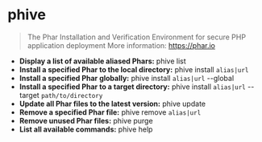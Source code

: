 # phive
> The Phar Installation and Verification Environment for secure PHP application deployment
> More information: <https://phar.io>
- **Display a list of available aliased Phars:**
phive list
- **Install a specified Phar to the local directory:**
phive install `alias|url`
- **Install a specified Phar globally:**
phive install `alias|url` --global
- **Install a specified Phar to a target directory:**
phive install `alias|url` --target `path/to/directory`
- **Update all Phar files to the latest version:**
phive update
- **Remove a specified Phar file:**
phive remove `alias|url`
- **Remove unused Phar files:**
phive purge
- **List all available commands:**
phive help
